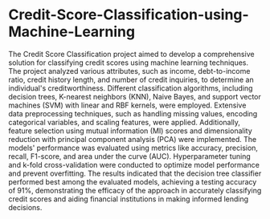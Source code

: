 # Credit-Score-Classification-using-Machine-Learning
The Credit Score Classification project aimed to develop a comprehensive solution for classifying credit scores using machine learning techniques. The project analyzed various attributes, such as income, debt-to-income ratio, credit history length, and number of credit inquiries, to determine an individual's creditworthiness. Different classification algorithms, including decision trees, K-nearest neighbors (KNN), Naive Bayes, and support vector machines (SVM) with linear and RBF kernels, were employed. Extensive data preprocessing techniques, such as handling missing values, encoding categorical variables, and scaling features, were applied. Additionally, feature selection using mutual information (MI) scores and dimensionality reduction with principal component analysis (PCA) were implemented. The models' performance was evaluated using metrics like accuracy, precision, recall, F1-score, and area under the curve (AUC). Hyperparameter tuning and k-fold cross-validation were conducted to optimize model performance and prevent overfitting. The results indicated that the decision tree classifier performed best among the evaluated models, achieving a testing accuracy of 91%, demonstrating the efficacy of the approach in accurately classifying credit scores and aiding financial institutions in making informed lending decisions.
